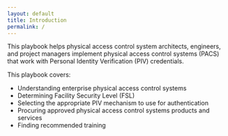 ```yaml
---
layout: default
title: Introduction
permalink: /
---
```

This playbook helps physical access control system architects, engineers, and project managers implement physical access control systems (PACS) that work with Personal Identity Verification (PIV) credentials. 

This playbook covers:

* Understanding enterprise physical access control systems
* Determining Facility Security Level (FSL)
* Selecting the appropriate PIV mechanism to use for authentication
* Procuring approved physical access control systems products and services
* Finding recommended training

